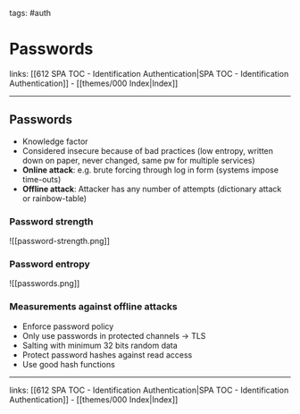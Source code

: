 tags: #auth 

# Passwords

links: [[612 SPA TOC - Identification Authentication|SPA TOC - Identification Authentication]] - [[themes/000 Index|Index]]

---

## Passwords

- Knowledge factor
- Considered insecure because of bad practices (low entropy, written down on paper, never changed, same pw for multiple services)
- **Online attack**: e.g. brute forcing through log in form (systems impose time-outs)
- **Offline attack**: Attacker has any number of attempts (dictionary attack or rainbow-table)

### Password strength

![[password-strength.png]]

### Password entropy

![[passwords.png]]

### Measurements against offline attacks

- Enforce password policy
- Only use passwords in protected channels $\rightarrow$ TLS
- Salting with minimum  32 bits random data
- Protect password hashes against read access
- Use good hash functions

---
links: [[612 SPA TOC - Identification Authentication|SPA TOC - Identification Authentication]] - [[themes/000 Index|Index]]